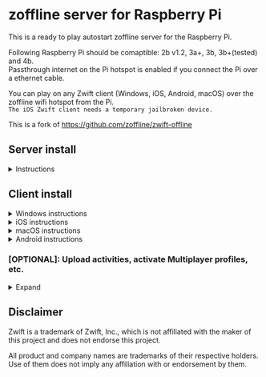 # zoffline server for Raspberry Pi

This is a ready to play autostart zoffline server for the Raspberry Pi.

Following Raspberry Pi should be comaptible: 2b v1.2, 3a+, 3b, 3b+(tested) and 4b.<br>
Passthrough internet on the Pi hotspot is enabled if you connect the Pi over a ethernet cable.

You can play on any Zwift client (Windows, iOS, Android, macOS) over the zoffline wifi hotspot from the Pi.<br> 
``The iOS Zwift client needs a temporary jailbroken device.``

This is a fork of https://github.com/zoffline/zwift-offline

## Server install

<details><summary>Instructions</summary>

* Download the zoffline server IMG file:<br> 
  * https://drive.google.com/u/0/uc?id=1WNHDLaHiUb-6NyaCZs1b8IM0pfKUMgDO&export=download

* Extract the ZIP file to a known location.<br>
* Write the IMG file with a program to a SD-Card which is at least 4GB in size. 
* Windows users can use Win32 Disk Imager:<br>
  * https://sourceforge.net/projects/win32diskimager/
* The OS will auto resize at boot and use all remaining space of the SD-Card.

</details>

## Client install

<details><summary>Windows instructions</summary>

* Install Zwift https://www.zwift.com/eu-de/download
* On your Windows machine running Zwift, connect to the zoffline hotspot; ``password zoffline``
  * Open a browser and go to http://192.168.50.10/certs
  * Download the files ``cacert.pem`` and ``import-into-win-macos.p12``
* Open Command Prompt as an admin, cd to that location and run
  * ``certutil.exe -importpfx Root import-into-win-macos.p12``
  * If you're prompted for a password, just leave it blank. There is no password.
* Copy the file ``cacert.pem`` to the folder ``C:\Program Files (x86)\Zwift\data`` and overwrite the old file
* You are done, have fun.

</details>

<details><summary>iOS instructions</summary>

* You need a temporary jailbroken iOS device. 
  * After the replacement of the``cacert.pem`` in the Zwift folder we do not need the jailbreak anymore.
  * At the end of the procedure you can reboot your iOS device and the jailbreak is not active anymore.
  * Zwift will still work with zoffline and should be updateable without going through the procedure again (untested).<br>
* Check if your device is compatible with the checkra1n jailbreak, other jailbreaks may work but are not tested. 
  * https://taig9.com/apps/checkra1n-downloader/
* If yes follow this tutorial, other tutorials may work but are not tested.
  * https://www.techacrobat.com/checkra1n-jailbreak-for-windows/
* If you did everything right you should now have a new App called Checkra1n on your iOS device.
  * Install Cydia App through the Checkra1n App on the iPad.
  * Install Filza file browser App through Cydia App.<br>
* Install the Zwift App through the official App store if you did not already.<br>
* Connect to the zoffline hotspot; ``password zoffline``.<br>
* Now we do the certificate file installation for iOS and Zwift.
  * Open in Safari http://192.168.50.10/certs
    * Short touch press on ``import-into-ios.pem``. 
    * Follow this tutorial now:
	* https://support.securly.com/hc/en-us/articles/206978437-How-do-I-deploy-Securly-SSL-certificate-to-iOS-
  * Go back to Safari and open again http://192.168.50.10/certs
    * Long touch press on ``cacert.pem`` touch press on ``download linked file``.<br>
  * Open Filza file browser App. 
    * Go to the path ``/private/var/mobile/Library/Mobile Documents/com~apple~CloudDocs/Downloads``.
	* Long press on ``cacert.pem`` choose move.
	* Go to the path ``/var/containers/Bundle/Application/Zwift/Zwift.app/dataES``.
    * Press the pinboard icon on the bottom left hand side and then the left icon arrow ``paste``.
    * If you did it right you will be asked if you want to replace the file ``cacert.pem`` press ``replace``.<br>
* Check if you you are still connected to the zoffline AP, if not connect to it.<br>
* Launch the Zwift App.
  * Press on add existing user and not on create new user.
  * Login with random credentials with any mail or username and password (check next two steps before you do it).
    * You can use the Zwift App on the same iOS device with zoffline server and offical server.
    * If you wan't that, then do not use your Zwift online E-Mail username to create your zoffline user.
  * Official online use: Connect to your usual internet AP and open Zwift (close Zwift if it is open in background).
  * zoffline use: Connect to the zoffline AP and open Zwift (close Zwift if it is open in background).
    * If you are using a zoffline and a offical online profile you have two profiles in the Zwift App.
* If you wan't to deactivate the jailbreak, reboot your device.
* You are done, have fun.

</details>

<details><summary>macOS instructions</summary>

* TBA

</details>

<details><summary>Android instructions</summary>

* TBA

</details>

### [OPTIONAL]: Upload activities, activate Multiplayer profiles, etc.

<details><summary>Expand</summary>

* Connect with a SSH program like Putty or WinSCP to the Pi ``(User: pi Password: raspberry)``.
  * Uploading activities.
    * The Pi needs to be connected to a ethernet cable with internet access.
    * Modify the necessary files (garmin, strava).
  * Enable Multiplayer profiles.
    * Modify the necessary files.

* Which files you need to modify you can look here:<br>
  * https://github.com/zoffline/zwift-offline/blob/master/README.md	

</details>

## Disclaimer

Zwift is a trademark of Zwift, Inc., which is not affiliated with the maker of
this project and does not endorse this project.

All product and company names are trademarks of their respective holders. Use of
them does not imply any affiliation with or endorsement by them.